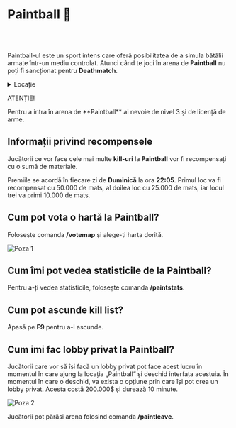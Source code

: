 # Paintball 🔫
<br><br>

Paintball-ul este un sport intens care oferă posibilitatea de a simula bătălii armate într-un mediu controlat. 
Atunci când te joci în arena de **Paintball** nu poți fi sancționat pentru **Deathmatch**.


<details class="details custom-block">
    <summary>Locație</summary>
    <p><img src="https://i.imgur.com/hmKNaUz.png" alt="Locatie"></p>
</details>


<div class="danger-container">
    <p class="title">ATENȚIE!</p>
    <p class="description">Pentru a intra în arena de **Paintball** ai nevoie de nivel 3 și de licență de arme.</p>
</div>

## Informații privind recompensele

Jucătorii ce vor face cele mai multe **kill-uri** la **Paintball** vor fi recompensați cu o sumă de materiale.

Premiile se acordă în fiecare zi de **Duminică** la ora **22:05**. Primul loc va fi recompensat cu 50.000 de mats, al doilea loc cu 25.000 de mats, iar locul trei va primi 10.000 de mats.


## Cum pot vota o hartă la Paintball?


Folosește comanda <b>/votemap</b> și alege-ți harta dorită.

<div class="photo-container">
        <img src="https://i.imgur.com/oobyiLk.png" alt="Poza 1">
</div>

## Cum îmi pot vedea statisticile de la Paintball?

Pentru a-ți vedea statisticile, folosește comanda <b>/paintstats</b>.

## Cum pot ascunde kill list?
Apasă pe <b>F9</b> pentru a-l ascunde.

## Cum imi fac lobby privat la Paintball?

Jucătorii care vor să își facă un lobby privat pot face acest lucru în momentul în care ajung la locația „Paintball” și deschid interfața acestuia. În momentul în care o deschid, va exista o opțiune prin care își pot crea un lobby privat. Acesta costă 200.000$ și durează 10 minute.

<div class="photo-container">
        <img src="https://i.imgur.com/90TsvmM.png" alt="Poza 2">
</div>

Jucătorii pot părăsi arena folosind comanda <b>/paintleave</b>.

